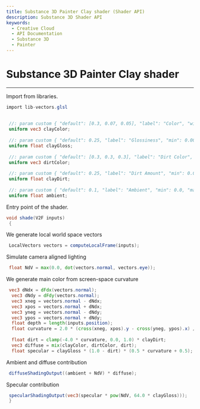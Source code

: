 ```yaml
---
title: Substance 3D Painter Clay shader (Shader API)
description: Substance 3D Shader API
keywords:
  - Creative Cloud
  - API Documentation
  - Substance 3D
  - Painter
---
```














[ ](#section-0)












[ ](#section-1)

Substance 3D Painter Clay shader
================================

---




Import from libraries.





```glsl
import lib-vectors.glsl
 
 
 //: param custom { "default": [0.3, 0.07, 0.05], "label": "Color", "widget": "color" }
 uniform vec3 clayColor;
 
 //: param custom { "default": 0.25, "label": "Glossiness", "min": 0.001, "max": 1.0 }
 uniform float clayGloss;
 
 //: param custom { "default": [0.3, 0.3, 0.3], "label": "Dirt Color", "widget": "color" }
 uniform vec3 dirtColor;
 
 //: param custom { "default": 0.25, "label": "Dirt Amount", "min": 0.0, "max": 1.0 }
 uniform float clayDirt;
 
 //: param custom { "default": 0.1, "label": "Ambient", "min": 0.0, "max": 1.0 }
 uniform float ambient;
```







[ ](#section-2)

Entry point of the shader.





```glsl
void shade(V2F inputs)
 {
```







[ ](#section-3)

We generate local world space vectors





```glsl
 LocalVectors vectors = computeLocalFrame(inputs);
```







[ ](#section-4)

Simulate camera aligned lighting





```glsl
 float NdV = max(0.0, dot(vectors.normal, vectors.eye));
```







[ ](#section-5)

We generate main color from screen-space curvature





```glsl
 vec3 dNdx = dFdx(vectors.normal);
  vec3 dNdy = dFdy(vectors.normal);
  vec3 xneg = vectors.normal - dNdx;
  vec3 xpos = vectors.normal + dNdx;
  vec3 yneg = vectors.normal - dNdy;
  vec3 ypos = vectors.normal + dNdy;
  float depth = length(inputs.position);
  float curvature = 2.0 * (cross(xneg, xpos).y - cross(yneg, ypos).x) / depth;
 
  float dirt = clamp(-4.0 * curvature, 0.0, 1.0) * clayDirt;
  vec3 diffuse = mix(clayColor, dirtColor, dirt);
  float specular = clayGloss * (1.0 - dirt) * (0.5 * curvature + 0.5);
```







[ ](#section-6)

Ambient and diffuse contribution





```glsl
 diffuseShadingOutput((ambient + NdV) * diffuse);
```







[ ](#section-7)

Specular contribution





```glsl
 specularShadingOutput(vec3(specular * pow(NdV, 64.0 * clayGloss)));
 }
 
 
```






